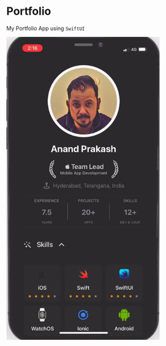 # Portfolio
My Portfolio App using `SwiftUI`

<img src="https://github.com/anand00/Portfolio/blob/main/MyPortfolio/Resources/portfolio.gif" width="400" height="790">
